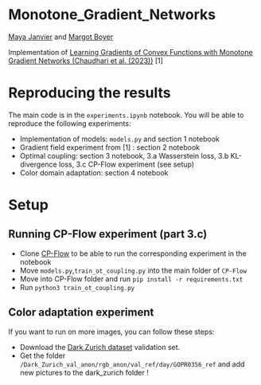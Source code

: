 # Monotone_Gradient_Networks
[Maya Janvier](https://github.com/mayajanvier) and [Margot Boyer](https://github.com/MargotBoyer)  

Implementation of [Learning Gradients of Convex Functions with Monotone Gradient Networks (Chaudhari et al. (2023))](https://arxiv.org/abs/2301.10862) [1]


# Reproducing the results
The main code is in the `experiments.ipynb` notebook. You will be able to reproduce the following experiments:
- Implementation of models: `models.py` and section 1 notebook
- Gradient field experiment from [1] : section 2 notebook
- Optimal coupling: section 3 notebook, 3.a Wasserstein loss, 3.b KL-divergence loss, 3.c CP-Flow experiment (see setup)
- Color domain adaptation: section 4 notebook

  
# Setup
## Running CP-Flow experiment (part 3.c)
- Clone [CP-Flow](https://github.com/CW-Huang/CP-Flow) to be able to run the corresponding experiment in the notebook
- Move `models.py`,`train_ot_coupling.py` into the main folder of `CP-Flow`
- Move into CP-Flow folder and run `pip install -r requirements.txt`
- Run `python3 train_ot_coupling.py`

## Color adaptation experiment
If you want to run on more images, you can follow these steps: 
- Download the [Dark Zurich dataset](https://www.trace.ethz.ch/publications/2019/GCMA_UIoU/) validation set.
- Get the folder `/Dark_Zurich_val_anon/rgb_anon/val_ref/day/GOPR0356_ref` and add new pictures to the dark_zurich folder !


